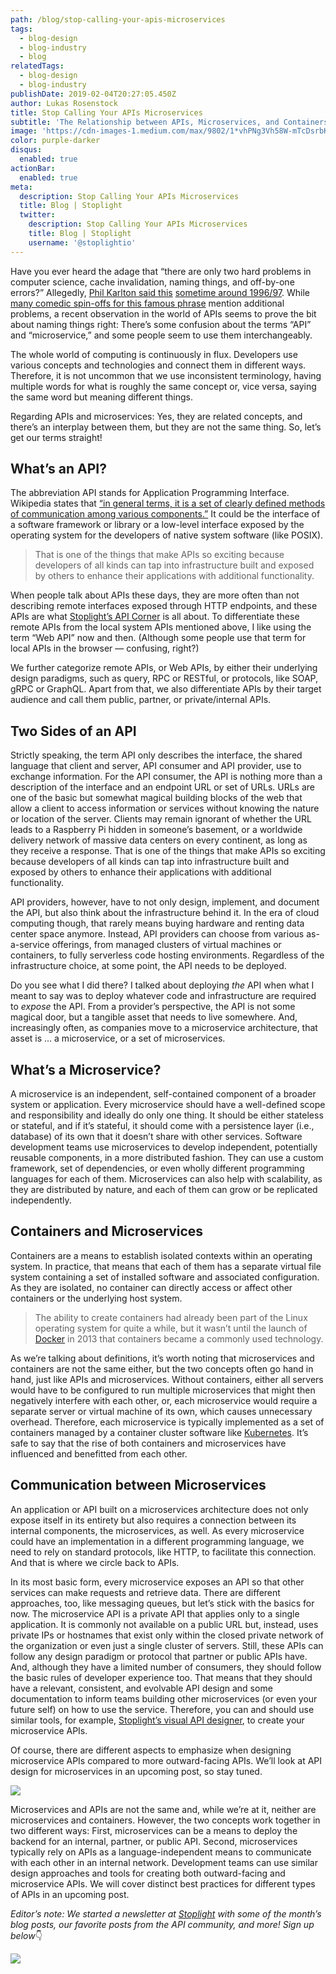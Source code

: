 ```yaml
---
path: /blog/stop-calling-your-apis-microservices
tags:
  - blog-design
  - blog-industry
  - blog
relatedTags:
  - blog-design
  - blog-industry
publishDate: 2019-02-04T20:27:05.450Z
author: Lukas Rosenstock
title: Stop Calling Your APIs Microservices
subtitle: 'The Relationship between APIs, Microservices, and Containers'
image: 'https://cdn-images-1.medium.com/max/9802/1*vhPNg3Vh58W-mTcDsrbKAg.jpeg'
color: purple-darker
disqus:
  enabled: true
actionBar:
  enabled: true
meta:
  description: Stop Calling Your APIs Microservices
  title: Blog | Stoplight
  twitter:
    description: Stop Calling Your APIs Microservices
    title: Blog | Stoplight
    username: '@stoplightio'
---
```

Have you ever heard the adage that “there are only two hard problems in computer science, cache invalidation, naming things, and off-by-one errors?” Allegedly, [Phil Karlton said this](https://quotesondesign.com/phil-karlton/) [sometime around 1996/97](https://twitter.com/timbray/status/817025379109990402). While [many comedic spin-offs for this famous phrase](https://www.martinfowler.com/bliki/TwoHardThings.html) mention additional problems, a recent observation in the world of APIs seems to prove the bit about naming things right: There’s some confusion about the terms “API” and “microservice,” and some people seem to use them interchangeably.

The whole world of computing is continuously in flux. Developers use various concepts and technologies and connect them in different ways. Therefore, it is not uncommon that we use inconsistent terminology, having multiple words for what is roughly the same concept or, vice versa, saying the same word but meaning different things.

Regarding APIs and microservices: Yes, they are related concepts, and there’s an interplay between them, but they are not the same thing. So, let’s get our terms straight!

## What’s an API?

The abbreviation API stands for Application Programming Interface. Wikipedia states that [“in general terms, it is a set of clearly defined methods of communication among various components.”](https://en.wikipedia.org/wiki/Application_programming_interface) It could be the interface of a software framework or library or a low-level interface exposed by the operating system for the developers of native system software (like POSIX).

> That is one of the things that make APIs so exciting because developers of all kinds can tap into infrastructure built and exposed by others to enhance their applications with additional functionality.

When people talk about APIs these days, they are more often than not describing remote interfaces exposed through HTTP endpoints, and these APIs are what [Stoplight’s API Corner](http://blog.stoplight.io) is all about. To differentiate these remote APIs from the local system APIs mentioned above, I like using the term “Web API” now and then. (Although some people use that term for local APIs in the browser — confusing, right?)

We further categorize remote APIs, or Web APIs, by either their underlying design paradigms, such as query, RPC or RESTful, or protocols, like SOAP, gRPC or GraphQL. Apart from that, we also differentiate APIs by their target audience and call them public, partner, or private/internal APIs.

## Two Sides of an API

Strictly speaking, the term API only describes the interface, the shared language that client and server, API consumer and API provider, use to exchange information. For the API consumer, the API is nothing more than a description of the interface and an endpoint URL or set of URLs. URLs are one of the basic but somewhat magical building blocks of the web that allow a client to access information or services without knowing the nature or location of the server. Clients may remain ignorant of whether the URL leads to a Raspberry Pi hidden in someone’s basement, or a worldwide delivery network of massive data centers on every continent, as long as they receive a response. That is one of the things that make APIs so exciting because developers of all kinds can tap into infrastructure built and exposed by others to enhance their applications with additional functionality.

API providers, however, have to not only design, implement, and document the API, but also think about the infrastructure behind it. In the era of cloud computing though, that rarely means buying hardware and renting data center space anymore. Instead, API providers can choose from various as-a-service offerings, from managed clusters of virtual machines or containers, to fully serverless code hosting environments. Regardless of the infrastructure choice, at some point, the API needs to be deployed.

Do you see what I did there? I talked about deploying _the_ API when what I meant to say was to deploy whatever code and infrastructure are required to _expose_ the API. From a provider’s perspective, the API is not some magical door, but a tangible asset that needs to live somewhere. And, increasingly often, as companies move to a microservice architecture, that asset is … a microservice, or a set of microservices.

## What’s a Microservice?

A microservice is an independent, self-contained component of a broader system or application. Every microservice should have a well-defined scope and responsibility and ideally do only one thing. It should be either stateless or stateful, and if it’s stateful, it should come with a persistence layer (i.e., database) of its own that it doesn’t share with other services. Software development teams use microservices to develop independent, potentially reusable components, in a more distributed fashion. They can use a custom framework, set of dependencies, or even wholly different programming languages for each of them. Microservices can also help with scalability, as they are distributed by nature, and each of them can grow or be replicated independently.

## Containers and Microservices

Containers are a means to establish isolated contexts within an operating system. In practice, that means that each of them has a separate virtual file system containing a set of installed software and associated configuration. As they are isolated, no container can directly access or affect other containers or the underlying host system.

> The ability to create containers had already been part of the Linux operating system for quite a while, but it wasn’t until the launch of [Docker](https://www.docker.com/) in 2013 that containers became a commonly used technology.

As we’re talking about definitions, it’s worth noting that microservices and containers are not the same either, but the two concepts often go hand in hand, just like APIs and microservices. Without containers, either all servers would have to be configured to run multiple microservices that might then negatively interfere with each other, or, each microservice would require a separate server or virtual machine of its own, which causes unnecessary overhead. Therefore, each microservice is typically implemented as a set of containers managed by a container cluster software like [Kubernetes](https://kubernetes.io/). It’s safe to say that the rise of both containers and microservices have influenced and benefitted from each other.

## Communication between Microservices

An application or API built on a microservices architecture does not only expose itself in its entirety but also requires a connection between its internal components, the microservices, as well. As every microservice could have an implementation in a different programming language, we need to rely on standard protocols, like HTTP, to facilitate this connection. And that is where we circle back to APIs.

In its most basic form, every microservice exposes an API so that other services can make requests and retrieve data. There are different approaches, too, like messaging queues, but let’s stick with the basics for now. The microservice API is a private API that applies only to a single application. It is commonly not available on a public URL but, instead, uses private IPs or hostnames that exist only within the closed private network of the organization or even just a single cluster of servers. Still, these APIs can follow any design paradigm or protocol that partner or public APIs have. And, although they have a limited number of consumers, they should follow the basic rules of developer experience too. That means that they should have a relevant, consistent, and evolvable API design and some documentation to inform teams building other microservices (or even your future self) on how to use the service. Therefore, you can and should use similar tools, for example, [Stoplight’s visual API designer](https://stoplight.io/design), to create your microservice APIs.

Of course, there are different aspects to emphasize when designing microservice APIs compared to more outward-facing APIs. We’ll look at API design for microservices in an upcoming post, so stay tuned.

![](https://cdn-images-1.medium.com/max/2000/1*eskAtDF7n7VTRp90duFiUg.png)

Microservices and APIs are not the same and, while we’re at it, neither are microservices and containers. However, the two concepts work together in two different ways: First, microservices can be a means to deploy the backend for an internal, partner, or public API. Second, microservices typically rely on APIs as a language-independent means to communicate with each other in an internal network. Development teams can use similar design approaches and tools for creating both outward-facing and microservice APIs. We will cover distinct best practices for different types of APIs in an upcoming post.

*Editor’s note: We started a newsletter at [Stoplight](https://stoplight.io/) with some of the month’s blog posts, our favorite posts from the API community, and more! Sign up below*👇

![](https://cdn-images-1.medium.com/max/NaN/1*t-0nFtOwlgG0xGyouTJapQ.png)
